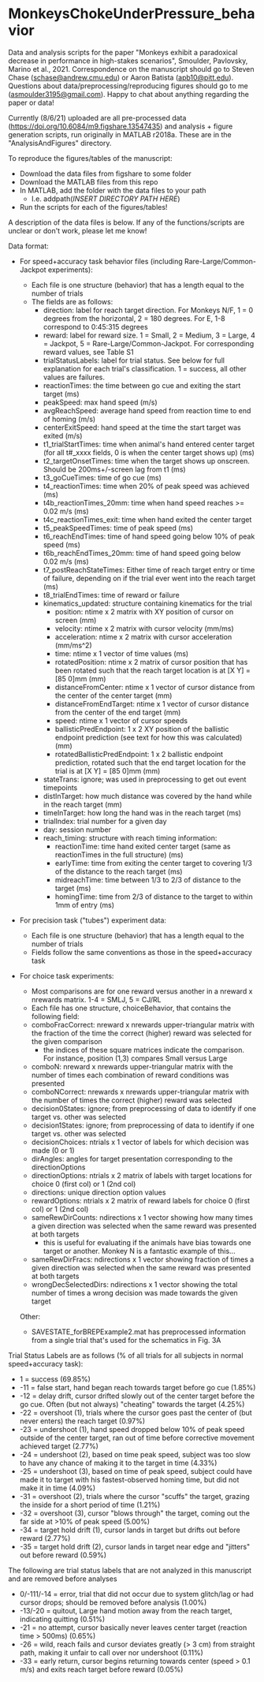 # MonkeysChokeUnderPressure_behavior
Data and analysis scripts for the paper "Monkeys exhibit a paradoxical decrease in performance in high-stakes scenarios", Smoulder, Pavlovsky, Marino et al., 2021. Correspondence on the manuscript should go to Steven Chase (schase@andrew.cmu.edu) or Aaron Batista (apb10@pitt.edu). Questions about data/preprocessing/reproducing figures should go to me (asmoulder3195@gmail.com). Happy to chat about anything regarding the paper or data!

Currently (8/6/21) uploaded are all pre-processed data (https://doi.org/10.6084/m9.figshare.13547435) and analysis + figure generation scripts, run originally in MATLAB r2018a. These are in the "AnalysisAndFigures" directory. 

To reproduce the figures/tables of the manuscript:
- Download the data files from figshare to some folder
- Download the MATLAB files from this repo
- In MATLAB, add the folder with the data files to your path
  - I.e.  addpath(*INSERT DIRECTORY PATH HERE*) 
- Run the scripts for each of the figures/tables!
  
A description of the data files is below. If any of the functions/scripts are unclear or don't work, please let me know!

  
  
Data format:
  
- For speed+accuracy task behavior files (including Rare-Large/Common-Jackpot experiments):
  - Each file is one structure (behavior) that has a length equal to the number of trials
  - The fields are as follows:
    - direction: label for reach target direction. For Monkeys N/F, 1 = 0 degrees from the horizontal, 2 = 180 degrees. For E, 1-8 correspond to 0:45:315 degrees
    - reward: label for reward size. 1 = Small, 2 = Medium, 3 = Large, 4 = Jackpot, 5 = Rare-Large/Common-Jackpot. For corresponding reward values, see Table S1
    - trialStatusLabels: label for trial status. See below for full explanation for each trial's classification. 1 = success, all other values are failures.
    - reactionTimes: the time between go cue and exiting the start target (ms)
    - peakSpeed: max hand speed (m/s)
    - avgReachSpeed: average hand speed from reaction time to end of homing (m/s)
    - centerExitSpeed: hand speed at the time the start target was exited (m/s)
    - t1_trialStartTimes: time when animal's hand entered center target (for all t#_xxxx fields, 0 is when the center target shows up) (ms)
    - t2_targetOnsetTimes: time when the target shows up onscreen. Should be 200ms+/-screen lag from t1 (ms)
    - t3_goCueTimes: time of go cue (ms)
    - t4_reactionTimes: time when 20% of peak speed was achieved (ms)
    - t4b_reactionTimes_20mm: time when hand speed reaches >= 0.02 m/s (ms)
    - t4c_reactionTimes_exit: time when hand exited the center target
    - t5_peakSpeedTimes: time of peak speed (ms)
    - t6_reachEndTimes: time of hand speed going below 10% of peak speed (ms)
    - t6b_reachEndTimes_20mm: time of hand speed going below 0.02 m/s (ms)
    - t7_postReachStateTimes: Either time of reach target entry or time of failure, depending on if the trial ever went into the reach target (ms)
    - t8_trialEndTimes: time of reward or failure
    - kinematics_updated: structure containing kinematics for the trial
      - position: ntime x 2 matrix with XY position of cursor on screen (mm)
      - velocity: ntime x 2 matrix with cursor velocity (mm/ms)
      - acceleration: ntime x 2 matrix with cursor acceleration (mm/ms^2)
      - time: ntime x 1 vector of time values (ms)
      - rotatedPosition: ntime x 2 matrix of cursor position that has been rotated such that the reach target location is at [X Y] = [85 0]mm (mm)
      - distanceFromCenter: ntime x 1 vector of cursor distance from the center of the center target (mm)
      - distanceFromEndTarget: ntime x 1 vector of cursor distance from the center of the end target (mm)
      - speed: ntime x 1 vector of cursor speeds
      - ballisticPredEndpoint: 1 x 2 XY position of the ballistic endpoint prediction (see text for how this was calculated) (mm)
      - rotatedBallisticPredEndpoint: 1 x 2 ballistic endpoint prediction, rotated such that the end target location for the trial is at [X Y] = [85 0]mm (mm)
    - stateTrans: ignore; was used in preprocessing to get out event timepoints
    - distInTarget: how much distance was covered by the hand while in the reach target (mm)
    - timeInTarget: how long the hand was in the reach target (ms)
    - trialIndex: trial number for a given day
    - day: session number
    - reach_timing: structure with reach timing information:
      - reactionTime: time hand exited center target (same as reactionTimes in the full structure) (ms)
      - earlyTime: time from exiting the center target to covering 1/3 of the distance to the reach target (ms)
      - midreachTime: time between 1/3 to 2/3 of distance to the target (ms)
      - homingTime: time from 2/3 of distance to the target to within 1mm of entry (ms)
  
- For precision task ("tubes") experiment data:
    - Each file is one structure (behavior) that has a length equal to the number of trials
    - Fields follow the same conventions as those in the speed+accuracy task
  
- For choice task experiments:
    - Most comparisons are for one reward versus another in a nreward x nrewards matrix. 1-4 = SMLJ, 5 = CJ/RL
    - Each file has one structure, choiceBehavior, that contains the following field:
    - comboFracCorrect: nreward x nrewards upper-triangular matrix with the fraction of the time the correct (higher) reward was selected for the given comparison
      - the indices of these square matrices indicate the comparison. For instance, position (1,3) compares Small versus Large
    - comboN: nreward x nrewards upper-triangular matrix with the number of times each combination of reward conditions was presented
    - comboNCorrect: nrewards x nrewards upper-triangular matrix with the number of times the correct (higher) reward was selected
    - decision0States: ignore; from preprocessing of data to identify if one target vs. other was selected
    - decision1States: ignore; from preprocessing of data to identify if one target vs. other was selected
    - decisionChoices: ntrials x 1 vector of labels for which decision was made (0 or 1)
    - dirAngles: angles for target presentation corresponding to the directionOptions
    - directionOptions: ntrials x 2 matrix of labels with target locations for choice 0 (first col) or 1 (2nd col)
    - directions: unique direction option values
    - rewardOptions: ntrials x 2 matrix of reward labels for choice 0 (first col) or 1 (2nd col)
    - sameRewDirCounts: ndirections x 1 vector showing how many times a given direction was selected when the same reward was presented at both targets
      - this is useful for evaluating if the animals have bias towards one target or another. Monkey N is a fantastic example of this...
    - sameRewDirFracs: ndirections x 1 vector showing fraction of times a given direction was selected when the same reward was presented at both targets
    - wrongDecSelectedDirs: ndirections x 1 vector showing the total number of times a wrong decision was made towards the given target
  
  Other:
    - SAVESTATE_forBREPExample2.mat has preprocessed information from a single trial that's used for the schematics in Fig. 3A
  
  
Trial Status Labels are as follows (% of all trials for all subjects in normal speed+accuracy task):
  - 1 = success (69.85%)
  - -11 = false start, hand began reach towards target before go cue (1.85%)
  - -12 = delay drift, cursor drifted slowly out of the center target before the go cue. Often (but not always) "cheating" towards the target (4.25%)
  - -22 = overshoot (1), trials where the cursor goes past the center of (but never enters) the reach target (0.97%)
  - -23 = undershoot (1), hand speed dropped below 10% of peak speed outside of the center target, ran out of time before corrective movement achieved target (2.77%)
  - -24 = undershoot (2), based on time peak speed, subject was too slow to have any chance of making it to the target in time (4.33%)
  - -25 = undershoot (3), based on time of peak speed, subject could have made it to target with his fastest-observed homing time, but did not make it in time (4.09%)
  - -31 = overshoot (2), trials where the cursor "scuffs" the target, grazing the inside for a short period of time (1.21%)
  - -32 = overshoot (3), cursor "blows through" the target, coming out the far side at >10% of peak speed (5.00%)
  - -34 = target hold drift (1), cursor lands in target but drifts out before reward (2.77%)
  - -35 = target hold drift (2), cursor lands in target near edge and "jitters" out before reward (0.59%)
  
The following are trial status labels that are not analyzed in this manuscript and are removed before analyses
  - 0/-111/-14 = error, trial that did not occur due to system glitch/lag or had cursor drops; should be removed before analysis (1.00%)
  - -13/-20 = quitout, Large hand motion away from the reach target, indicating quitting (0.51%)
  - -21 = no attempt, cursor basically never leaves center target (reaction time > 500ms) (0.65%)
  - -26 = wild, reach fails and cursor deviates greatly (> 3 cm) from straight path, making it unfair to call over nor undershoot (0.11%)
  - -33 = early return, cursor begins returning towards center (speed > 0.1 m/s) and exits reach target before reward (0.05%)
